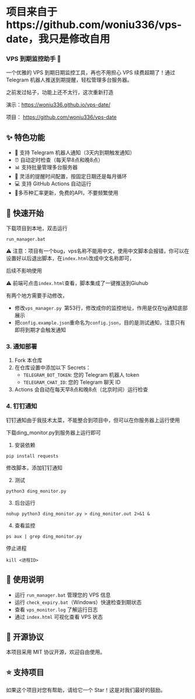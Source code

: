 # 项目来自于https://github.com/woniu336/vps-date，我只是修改自用

### VPS 到期监控助手 🚀

一个优雅的 VPS 到期日期监控工具，再也不用担心 VPS 续费超期了！通过 Telegram 机器人推送到期提醒，轻松管理多台服务器。

之前发过帖子，功能上还不太行，这次重新打造

演示：https://woniu336.github.io/vps-date/

项目： https://github.com/woniu336/vps-date

## ✨ 特色功能

- 🤖 支持 Telegram 机器人通知（3天内到期触发通知）
- ⏰ 自动定时检查（每天早8点和晚8点）
- 📊 支持批量管理多台服务器
- 🔔 灵活的提醒时间配置，按固定日期还是每月循环
- 💻 支持 GitHub Actions 自动运行
- 🔔多币种汇率更新，免费的API，不要频繁使用





## 🚀 快速开始

下载项目到本地，双击运行

```
run_manager.bat
```

⚠️ 注意：项目有一个bug，vps名称不能用中文，使用中文脚本会报错，你可以在设置好以后退出脚本，在`index.html`改成中文名称即可，

后续不影响使用

⚠️ 前端可点击`index.html`查看，脚本集成了一键推送到Giuhub

有两个地方需要手动修改，

- 修改`vps_manager.py `第53行，修改成你的监控地址，作用是仅在tg通知底部展示
- 把`config.example.json`重命名为`config.json`，目的是测试通知，注意只有即将到期才会触发通知





### 3. 通知部署

1. Fork 本仓库
2. 在仓库设置中添加以下 Secrets：
   - `TELEGRAM_BOT_TOKEN`: 您的 Telegram 机器人 token
   - `TELEGRAM_CHAT_ID`: 您的 Telegram 聊天 ID
3. Actions 会自动在每天早8点和晚8点（北京时间）运行检查



### 4. 钉钉通知

钉钉通知由于我技术太菜，不能整合到项目中，但可以在你服务器上运行使用

下载ding_monitor.py到服务器上运行即可

1. 安装依赖

```
pip install requests
```

修改脚本，添加钉钉通知


2. 测试

```
python3 ding_monitor.py
```


3. 后台运行

```
nohup python3 ding_monitor.py > ding_monitor.out 2>&1 &
```



4. 查看监控

```
ps aux | grep ding_monitor.py
```

停止进程

```
kill <进程ID>
```



## 📝 使用说明

- 运行 `run_manager.bat` 管理您的 VPS 信息
- 运行 `check_expiry.bat`（Windows）快速检查到期状态
- 查看 `vps_monitor.log` 了解运行日志
- 通过 `index.html` 可视化查看 VPS 状态



## 📜 开源协议

本项目采用 MIT 协议开源，欢迎自由使用。

## ⭐ 支持项目

如果这个项目对您有帮助，请给它一个 Star！这是对我们最好的鼓励。

